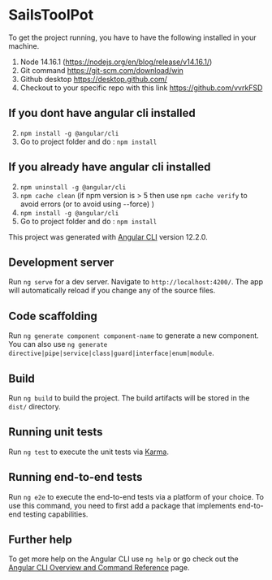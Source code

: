 # SailsToolPot


To get the project running, you have to have the following installed in your machine.
1. Node 14.16.1 (https://nodejs.org/en/blog/release/v14.16.1/)
2. Git command https://git-scm.com/download/win
3. Github desktop https://desktop.github.com/
4. Checkout to your specific repo with this link https://github.com/vvrkFSD

## If you dont have angular cli installed
2. `npm install -g @angular/cli`
3. Go to project folder and do : `npm install `

## If you already have angular cli installed
2. `npm uninstall -g @angular/cli`
3. `npm cache clean`
 (if npm version is > 5 then use `npm cache verify` to avoid errors (or to avoid using --force) )
4. `npm install -g @angular/cli`
5. Go to project folder and do : `npm install `

This project was generated with [Angular CLI](https://github.com/angular/angular-cli) version 12.2.0.

## Development server

Run `ng serve` for a dev server. Navigate to `http://localhost:4200/`. The app will automatically reload if you change any of the source files.

## Code scaffolding

Run `ng generate component component-name` to generate a new component. You can also use `ng generate directive|pipe|service|class|guard|interface|enum|module`.

## Build

Run `ng build` to build the project. The build artifacts will be stored in the `dist/` directory.

## Running unit tests

Run `ng test` to execute the unit tests via [Karma](https://karma-runner.github.io).

## Running end-to-end tests

Run `ng e2e` to execute the end-to-end tests via a platform of your choice. To use this command, you need to first add a package that implements end-to-end testing capabilities.

## Further help

To get more help on the Angular CLI use `ng help` or go check out the [Angular CLI Overview and Command Reference](https://angular.io/cli) page.
